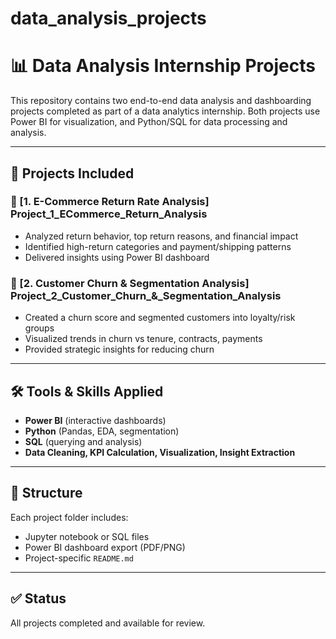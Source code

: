 # data_analysis_projects

# 📊 Data Analysis Internship Projects

This repository contains two end-to-end data analysis and dashboarding projects completed as part of a data analytics internship. Both projects use Power BI for visualization, and Python/SQL for data processing and analysis.

---

## 🚀 Projects Included

### 🔹 [1. E-Commerce Return Rate Analysis] Project_1_ECommerce_Return_Analysis

- Analyzed return behavior, top return reasons, and financial impact
- Identified high-return categories and payment/shipping patterns
- Delivered insights using Power BI dashboard

### 🔹 [2. Customer Churn & Segmentation Analysis] Project_2_Customer_Churn_&_Segmentation_Analysis

- Created a churn score and segmented customers into loyalty/risk groups
- Visualized trends in churn vs tenure, contracts, payments
- Provided strategic insights for reducing churn

---

## 🛠 Tools & Skills Applied

- **Power BI** (interactive dashboards)
- **Python** (Pandas, EDA, segmentation)
- **SQL** (querying and analysis)
- **Data Cleaning, KPI Calculation, Visualization, Insight Extraction**

---

## 📁 Structure

Each project folder includes:

- Jupyter notebook or SQL files
- Power BI dashboard export (PDF/PNG)
- Project-specific `README.md`

---

## ✅ Status

All projects completed and available for review.

